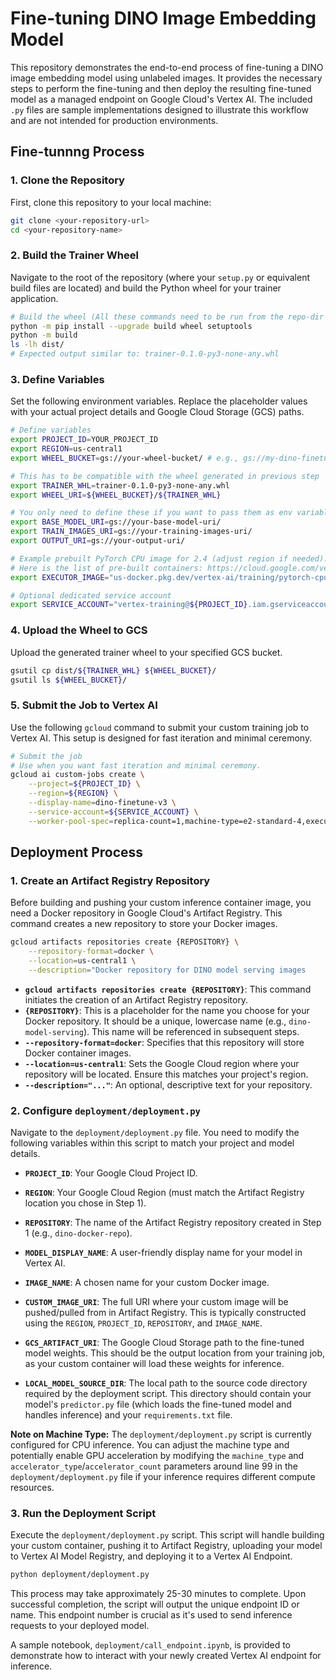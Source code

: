 # Fine-tuning DINO Image Embedding Model

This repository demonstrates the end-to-end process of fine-tuning a DINO image embedding model using unlabeled images. It provides the necessary steps to perform the fine-tuning and then deploy the resulting fine-tuned model as a managed endpoint on Google Cloud's Vertex AI. The included `.py` files are sample implementations designed to illustrate this workflow and are not intended for production environments.

## Fine-tunnng Process

### 1. Clone the Repository

First, clone this repository to your local machine:

```bash
git clone <your-repository-url>
cd <your-repository-name>
```


### 2. Build the Trainer Wheel

Navigate to the root of the repository (where your `setup.py` or equivalent build files are located) and build the Python wheel for your trainer application.

```bash
# Build the wheel (All these commands need to be run from the repo-dir where all the files are in)
python -m pip install --upgrade build wheel setuptools
python -m build
ls -lh dist/
# Expected output similar to: trainer-0.1.0-py3-none-any.whl
```
### 3. Define Variables

Set the following environment variables. Replace the placeholder values with your actual project details and Google Cloud Storage (GCS) paths.

```bash
# Define variables
export PROJECT_ID=YOUR_PROJECT_ID
export REGION=us-central1
export WHEEL_BUCKET=gs://your-wheel-bucket/ # e.g., gs://my-dino-finetune-bucket/wheels/

# This has to be compatible with the wheel generated in previous step
export TRAINER_WHL=trainer-0.1.0-py3-none-any.whl 
export WHEEL_URI=${WHEEL_BUCKET}/${TRAINER_WHL}

# You only need to define these if you want to pass them as env variables to the custom job.
export BASE_MODEL_URI=gs://your-base-model-uri/
export TRAIN_IMAGES_URI=gs://your-training-images-uri/
export OUTPUT_URI=gs://your-output-uri/

# Example prebuilt PyTorch CPU image for 2.4 (adjust region if needed).
# Here is the list of pre-built containers: https://cloud.google.com/vertex-ai/docs/training/create-custom-container#pre-built
export EXECUTOR_IMAGE="us-docker.pkg.dev/vertex-ai/training/pytorch-cpu.2-4:latest"

# Optional dedicated service account
export SERVICE_ACCOUNT="vertex-training@${PROJECT_ID}.iam.gserviceaccount.com"
```
### 4. Upload the Wheel to GCS

Upload the generated trainer wheel to your specified GCS bucket.

```bash
gsutil cp dist/${TRAINER_WHL} ${WHEEL_BUCKET}/
gsutil ls ${WHEEL_BUCKET}/
```

### 5. Submit the Job to Vertex AI

Use the following `gcloud` command to submit your custom training job to Vertex AI. This setup is designed for fast iteration and minimal ceremony.

```bash
# Submit the job
# Use when you want fast iteration and minimal ceremony.
gcloud ai custom-jobs create \
    --project=${PROJECT_ID} \
    --region=${REGION} \
    --display-name=dino-finetune-v3 \
    --service-account=${SERVICE_ACCOUNT} \
    --worker-pool-spec=replica-count=1,machine-type=e2-standard-4,executor-image-uri=${EXECUTOR_IMAGE},python-module=trainer.task,package-uris=${WHEEL_URI}
```

## Deployment Process

### 1. Create an Artifact Registry Repository

Before building and pushing your custom inference container image, you need a Docker repository in Google Cloud's Artifact Registry. This command creates a new repository to store your Docker images.

```bash
gcloud artifacts repositories create {REPOSITORY} \
    --repository-format=docker \
    --location=us-central1 \
    --description="Docker repository for DINO model serving images
```

*   **`gcloud artifacts repositories create {REPOSITORY}`**: This command initiates the creation of an Artifact Registry repository.
*   **`{REPOSITORY}`**: This is a placeholder for the name you choose for your Docker repository. It should be a unique, lowercase name (e.g., `dino-model-serving`). This name will be referenced in subsequent steps.
*   **`--repository-format=docker`**: Specifies that this repository will store Docker container images.
*   **`--location=us-central1`**: Sets the Google Cloud region where your repository will be located. Ensure this matches your project's region.
*   **`--description="..."`**: An optional, descriptive text for your repository.

### 2. Configure `deployment/deployment.py`

Navigate to the `deployment/deployment.py` file. You need to modify the following variables within this script to match your project and model details.


*   **`PROJECT_ID`**: Your Google Cloud Project ID.
*   **`REGION`**: Your Google Cloud Region (must match the Artifact Registry location you chose in Step 1).
*   **`REPOSITORY`**: The name of the Artifact Registry repository created in Step 1 (e.g., `dino-docker-repo`).

*   **`MODEL_DISPLAY_NAME`**: A user-friendly display name for your model in Vertex AI.
*   **`IMAGE_NAME`**: A chosen name for your custom Docker image.
*   **`CUSTOM_IMAGE_URI`**: The full URI where your custom image will be pushed/pulled from in Artifact Registry. This is typically constructed using the `REGION`, `PROJECT_ID`, `REPOSITORY`, and `IMAGE_NAME`.
*   **`GCS_ARTIFACT_URI`**: The Google Cloud Storage path to the fine-tuned model weights. This should be the output location from your training job, as your custom container will load these weights for inference.
*   **`LOCAL_MODEL_SOURCE_DIR`**: The local path to the source code directory required by the deployment script. This directory should contain your model's `predictor.py` file (which loads the fine-tuned model and handles inference) and your `requirements.txt` file.

**Note on Machine Type:** The `deployment/deployment.py` script is currently configured for CPU inference. You can adjust the machine type and potentially enable GPU acceleration by modifying the `machine_type` and `accelerator_type`/`accelerator_count` parameters around line 99 in the `deployment/deployment.py` file if your inference requires different compute resources.

### 3. Run the Deployment Script

Execute the `deployment/deployment.py` script. This script will handle building your custom container, pushing it to Artifact Registry, uploading your model to Vertex AI Model Registry, and deploying it to a Vertex AI Endpoint.

```bash
python deployment/deployment.py
```

This process may take approximately 25-30 minutes to complete. Upon successful completion, the script will output the unique endpoint ID or name. This endpoint number is crucial as it's used to send inference requests to your deployed model.

A sample notebook, `deployment/call_endpoint.ipynb`, is provided to demonstrate how to interact with your newly created Vertex AI endpoint for inference.

